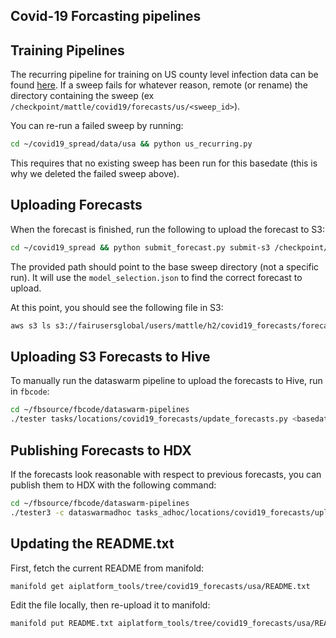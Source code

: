 Covid-19 Forcasting pipelines
-------------------------------

## Training Pipelines

The recurring pipeline for training on US county level infection data can be found [here](https://github.com/fairinternal/covid19_spread/blob/master/data/usa/us_recurring.py).  If a sweep fails for whatever reason, remote (or rename) the directory containing the sweep (ex `/checkpoint/mattle/covid19/forecasts/us/<sweep_id>`).  

You can re-run a failed sweep by running:

```bash
cd ~/covid19_spread/data/usa && python us_recurring.py
```

This requires that no existing sweep has been run for this basedate (this is why we deleted the failed sweep above).

## Uploading Forecasts 

When the forecast is finished, run the following to upload the forecast to S3:

```bash
cd ~/covid19_spread && python submit_forecast.py submit-s3 /checkpoint/$USER/covid19/forecasts/us/<sweep_id>
```

The provided path should point to the base sweep directory (not a specific run).  It will use the `model_selection.json` to find the correct forecast to upload.

At this point, you should see the following file in S3:

```bash
aws s3 ls s3://fairusersglobal/users/mattle/h2/covid19_forecasts/forecast_<basedate>.csv
```

## Uploading S3 Forecasts to Hive

To manually run the dataswarm pipeline to upload the forecasts to Hive, run in `fbcode`:

```bash
cd ~/fbsource/fbcode/dataswarm-pipelines
./tester tasks/locations/covid19_forecasts/update_forecasts.py <basedate>  -b "" -l
```


## Publishing Forecasts to HDX

If the forecasts look reasonable with respect to previous forecasts, you can publish them to HDX with the following command:

```bash
cd ~/fbsource/fbcode/dataswarm-pipelines
./tester3 -c dataswarmadhoc tasks_adhoc/locations/covid19_forecasts/upload_forecasts.py <basedate>
```

## Updating the README.txt

First, fetch the current README from manifold:

```bash
manifold get aiplatform_tools/tree/covid19_forecasts/usa/README.txt
```

Edit the file locally, then re-upload it to manifold:

```bash
manifold put README.txt aiplatform_tools/tree/covid19_forecasts/usa/README.txt NoPredicate
```
